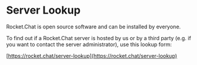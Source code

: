 # Server Lookup

Rocket.Chat is open source software and can be installed by everyone.

To find out if a Rocket.Chat server is hosted by us or by a third party (e.g. if you want to contact the server administrator), use this lookup form:

[https://rocket.chat/server-lookup](https://rocket.chat/server-lookup)
